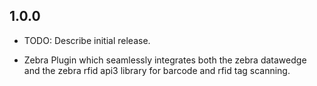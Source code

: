 ## 1.0.0

* TODO: Describe initial release.

* Zebra Plugin which seamlessly integrates both the zebra datawedge and the zebra rfid api3 library for barcode and rfid tag scanning.